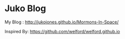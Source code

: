 Juko Blog
=======

My Blog : http://jukojones.github.io/Mormons-In-Space/

Inspired By: https://github.com/welford/welford.github.io

